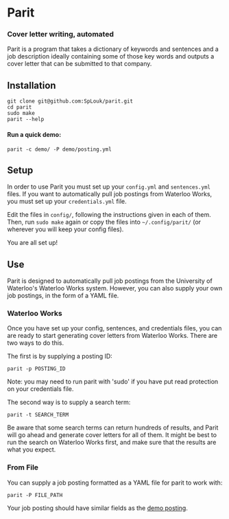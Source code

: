 # Parit
### Cover letter writing, automated

Parit is a program that takes a dictionary of keywords and sentences
and a job description ideally containing some of those key words and
outputs a cover letter that can be submitted to that company.

## Installation

```
git clone git@github.com:SpLouk/parit.git
cd parit
sudo make
parit --help
```

#### Run a quick demo:
```
parit -c demo/ -P demo/posting.yml
```

## Setup

In order to use Parit you must set up your `config.yml` and
`sentences.yml` files.  If you want to automatically pull job postings
from Waterloo Works, you must set up your `credentials.yml`
file.

Edit the files in `config/`, following the instructions given in each
of them. Then, run `sudo make` again or copy the files into
`~/.config/parit/` (or wherever you will keep your config files).

You are all set up!

## Use

Parit is designed to automatically pull job postings from the
University of Waterloo's Waterloo Works system. However, you can also
supply your own job postings, in the form of a YAML file.

### Waterloo Works

Once you have set up your config, sentences, and credentials files,
you can are ready to start generating cover letters from Waterloo
Works. There are two ways to do this.

The first is by supplying a posting ID:

```
parit -p POSTING_ID
```
Note: you may need to run parit with 'sudo' if you have put read
protection on your credentials file.

The second way is to supply a search term:

```
parit -t SEARCH_TERM
```

Be aware that some search terms can return hundreds of results, and
Parit will go ahead and generate cover letters for all of them. It
might be best to run the search on Waterloo Works first, and make sure
that the results are what you expect.

### From File

You can supply a job posting formatted as a YAML file for parit to
work with:

```
parit -P FILE_PATH
```

Your job posting should have similar fields as the [demo
posting](demo/posting.yml).
